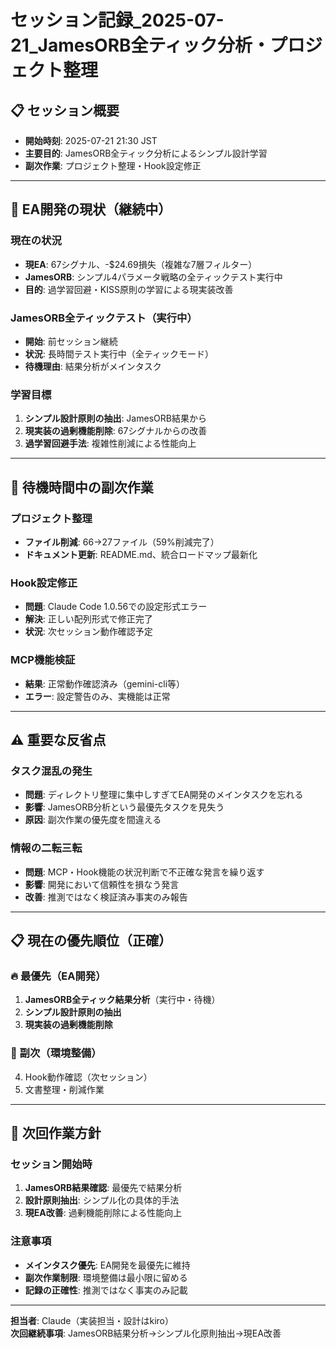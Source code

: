 # セッション記録_2025-07-21_JamesORB全ティック分析・プロジェクト整理

## 📋 セッション概要
- **開始時刻**: 2025-07-21 21:30 JST
- **主要目的**: JamesORB全ティック分析によるシンプル設計学習
- **副次作業**: プロジェクト整理・Hook設定修正

---

## 🎯 EA開発の現状（継続中）

### 現在の状況
- **現EA**: 67シグナル、-$24.69損失（複雑な7層フィルター）
- **JamesORB**: シンプル4パラメータ戦略の全ティックテスト実行中
- **目的**: 過学習回避・KISS原則の学習による現実装改善

### JamesORB全ティックテスト（実行中）
- **開始**: 前セッション継続
- **状況**: 長時間テスト実行中（全ティックモード）
- **待機理由**: 結果分析がメインタスク

### 学習目標
1. **シンプル設計原則の抽出**: JamesORB結果から
2. **現実装の過剰機能削除**: 67シグナルからの改善
3. **過学習回避手法**: 複雑性削減による性能向上

---

## 🔄 待機時間中の副次作業

### プロジェクト整理
- **ファイル削減**: 66→27ファイル（59%削減完了）
- **ドキュメント更新**: README.md、統合ロードマップ最新化

### Hook設定修正
- **問題**: Claude Code 1.0.56での設定形式エラー
- **解決**: 正しい配列形式で修正完了
- **状況**: 次セッション動作確認予定

### MCP機能検証
- **結果**: 正常動作確認済み（gemini-cli等）
- **エラー**: 設定警告のみ、実機能は正常

---

## ⚠️ 重要な反省点

### タスク混乱の発生
- **問題**: ディレクトリ整理に集中しすぎてEA開発のメインタスクを忘れる
- **影響**: JamesORB分析という最優先タスクを見失う
- **原因**: 副次作業の優先度を間違える

### 情報の二転三転
- **問題**: MCP・Hook機能の状況判断で不正確な発言を繰り返す
- **影響**: 開発において信頼性を損なう発言
- **改善**: 推測ではなく検証済み事実のみ報告

---

## 📋 現在の優先順位（正確）

### 🔥 最優先（EA開発）
1. **JamesORB全ティック結果分析**（実行中・待機）
2. **シンプル設計原則の抽出**
3. **現実装の過剰機能削除**

### 📄 副次（環境整備）
4. Hook動作確認（次セッション）
5. 文書整理・削減作業

---

## 🎯 次回作業方針

### セッション開始時
1. **JamesORB結果確認**: 最優先で結果分析
2. **設計原則抽出**: シンプル化の具体的手法
3. **現EA改善**: 過剰機能削除による性能向上

### 注意事項
- **メインタスク優先**: EA開発を最優先に維持
- **副次作業制限**: 環境整備は最小限に留める
- **記録の正確性**: 推測ではなく事実のみ記載

---

**担当者**: Claude（実装担当・設計はkiro）  
**次回継続事項**: JamesORB結果分析→シンプル化原則抽出→現EA改善